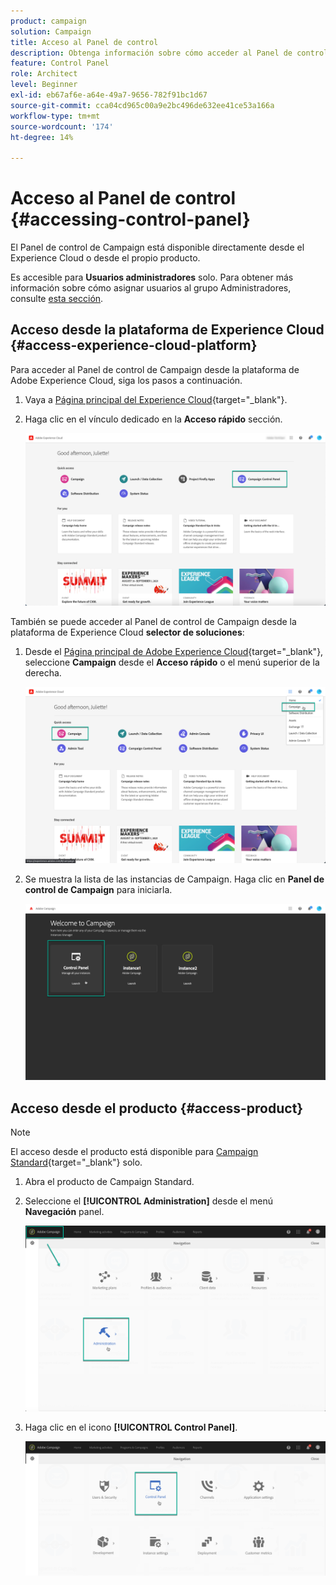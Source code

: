 ```yaml
---
product: campaign
solution: Campaign
title: Acceso al Panel de control
description: Obtenga información sobre cómo acceder al Panel de control
feature: Control Panel
role: Architect
level: Beginner
exl-id: eb67af6e-a64e-49a7-9656-782f91bc1d67
source-git-commit: cca04cd965c00a9e2bc496de632ee41ce53a166a
workflow-type: tm+mt
source-wordcount: '174'
ht-degree: 14%

---
```


# Acceso al Panel de control {#accessing-control-panel}

El Panel de control de Campaign está disponible directamente desde el Experience Cloud o desde el propio producto.

Es accesible para **Usuarios administradores** solo. Para obtener más información sobre cómo asignar usuarios al grupo Administradores, consulte [esta sección](../../discover/using/managing-permissions.md).

## Acceso desde la plataforma de Experience Cloud {#access-experience-cloud-platform}

Para acceder al Panel de control de Campaign desde la plataforma de Adobe Experience Cloud, siga los pasos a continuación.

1. Vaya a [Página principal del Experience Cloud](https://experiencecloud.adobe.com/){target="_blank"}.

1. Haga clic en el vínculo dedicado en la **Acceso rápido** sección.

   ![](assets/do-not-localize/quickaccess.png)

También se puede acceder al Panel de control de Campaign desde la plataforma de Experience Cloud **selector de soluciones**:

1. Desde el [Página principal de Adobe Experience Cloud](https://experiencecloud.adobe.com/){target="_blank"}, seleccione **Campaign** desde el **Acceso rápido** o el menú superior de la derecha.

   ![](assets/do-not-localize/control_panel_access1.png)

1. Se muestra la lista de las instancias de Campaign. Haga clic en **Panel de control de Campaign** para iniciarla.

   ![](assets/do-not-localize/control_panel_access2.png)

## Acceso desde el producto {#access-product}

>[!NOTE]
>
>El acceso desde el producto está disponible para [Campaign Standard](https://experienceleague.adobe.com/docs/campaign-standard/using/campaign-standard-home.html?lang=es){target="_blank"} solo.

1. Abra el producto de Campaign Standard.

1. Seleccione el **[!UICONTROL Administration]** desde el menú **Navegación** panel.

   ![](assets/control_panel_access3.png)

1. Haga clic en el icono **[!UICONTROL Control Panel]**.

   ![](assets/control_panel_access4.png)
